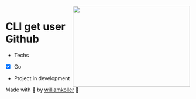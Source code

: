 <img src="https://img2.gratispng.com/20180503/xuq/kisspng-github-software-developer-source-code-programmer-mascot-logo-5aeb885dc87b03.8202396215253853098212.jpg" height="220" width="320" align="right"/>

# CLI get user Github

- Techs
-  [x] Go


- Project in development

Made with 🖤 by [williamkoller](https://github.com/williamkoller) :wave:
